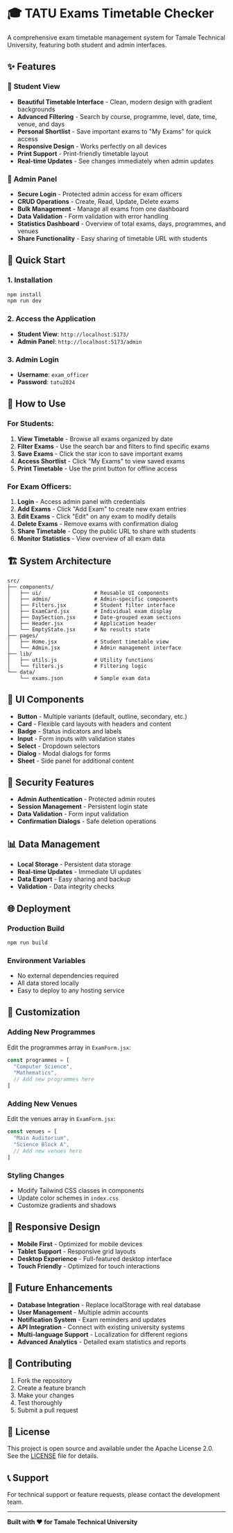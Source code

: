 # 🎓 TATU Exams Timetable Checker

A comprehensive exam timetable management system for Tamale Technical University, featuring both student and admin interfaces.

## ✨ Features

### 🎯 **Student View**
- **Beautiful Timetable Interface** - Clean, modern design with gradient backgrounds
- **Advanced Filtering** - Search by course, programme, level, date, time, venue, and days
- **Personal Shortlist** - Save important exams to "My Exams" for quick access
- **Responsive Design** - Works perfectly on all devices
- **Print Support** - Print-friendly timetable layout
- **Real-time Updates** - See changes immediately when admin updates

### 🔧 **Admin Panel**
- **Secure Login** - Protected admin access for exam officers
- **CRUD Operations** - Create, Read, Update, Delete exams
- **Bulk Management** - Manage all exams from one dashboard
- **Data Validation** - Form validation with error handling
- **Statistics Dashboard** - Overview of total exams, days, programmes, and venues
- **Share Functionality** - Easy sharing of timetable URL with students

## 🚀 **Quick Start**

### 1. **Installation**
```bash
npm install
npm run dev
```

### 2. **Access the Application**
- **Student View**: `http://localhost:5173/`
- **Admin Panel**: `http://localhost:5173/admin`

### 3. **Admin Login**
- **Username**: `exam_officer`
- **Password**: `tatu2024`

## 📱 **How to Use**

### **For Students:**
1. **View Timetable** - Browse all exams organized by date
2. **Filter Exams** - Use the search bar and filters to find specific exams
3. **Save Exams** - Click the star icon to save important exams
4. **Access Shortlist** - Click "My Exams" to view saved exams
5. **Print Timetable** - Use the print button for offline access

### **For Exam Officers:**
1. **Login** - Access admin panel with credentials
2. **Add Exams** - Click "Add Exam" to create new exam entries
3. **Edit Exams** - Click "Edit" on any exam to modify details
4. **Delete Exams** - Remove exams with confirmation dialog
5. **Share Timetable** - Copy the public URL to share with students
6. **Monitor Statistics** - View overview of all exam data

## 🏗️ **System Architecture**

```
src/
├── components/
│   ├── ui/                 # Reusable UI components
│   ├── admin/              # Admin-specific components
│   ├── Filters.jsx         # Student filter interface
│   ├── ExamCard.jsx        # Individual exam display
│   ├── DaySection.jsx      # Date-grouped exam sections
│   ├── Header.jsx          # Application header
│   └── EmptyState.jsx      # No results state
├── pages/
│   ├── Home.jsx            # Student timetable view
│   └── Admin.jsx           # Admin management interface
├── lib/
│   ├── utils.js            # Utility functions
│   └── filters.js          # Filtering logic
└── data/
    └── exams.json          # Sample exam data
```

## 🎨 **UI Components**

- **Button** - Multiple variants (default, outline, secondary, etc.)
- **Card** - Flexible card layouts with headers and content
- **Badge** - Status indicators and labels
- **Input** - Form inputs with validation states
- **Select** - Dropdown selectors
- **Dialog** - Modal dialogs for forms
- **Sheet** - Side panel for additional content

## 🔐 **Security Features**

- **Admin Authentication** - Protected admin routes
- **Session Management** - Persistent login state
- **Data Validation** - Form input validation
- **Confirmation Dialogs** - Safe deletion operations

## 📊 **Data Management**

- **Local Storage** - Persistent data storage
- **Real-time Updates** - Immediate UI updates
- **Data Export** - Easy sharing and backup
- **Validation** - Data integrity checks

## 🌐 **Deployment**

### **Production Build**
```bash
npm run build
```

### **Environment Variables**
- No external dependencies required
- All data stored locally
- Easy to deploy to any hosting service

## 🔧 **Customization**

### **Adding New Programmes**
Edit the programmes array in `ExamForm.jsx`:
```javascript
const programmes = [
  "Computer Science",
  "Mathematics",
  // Add new programmes here
]
```

### **Adding New Venues**
Edit the venues array in `ExamForm.jsx`:
```javascript
const venues = [
  "Main Auditorium",
  "Science Block A",
  // Add new venues here
]
```

### **Styling Changes**
- Modify Tailwind CSS classes in components
- Update color schemes in `index.css`
- Customize gradients and shadows

## 📱 **Responsive Design**

- **Mobile First** - Optimized for mobile devices
- **Tablet Support** - Responsive grid layouts
- **Desktop Experience** - Full-featured desktop interface
- **Touch Friendly** - Optimized for touch interactions

## 🚀 **Future Enhancements**

- **Database Integration** - Replace localStorage with real database
- **User Management** - Multiple admin accounts
- **Notification System** - Exam reminders and updates
- **API Integration** - Connect with existing university systems
- **Multi-language Support** - Localization for different regions
- **Advanced Analytics** - Detailed exam statistics and reports

## 🤝 **Contributing**

1. Fork the repository
2. Create a feature branch
3. Make your changes
4. Test thoroughly
5. Submit a pull request

## 📄 **License**

This project is open source and available under the Apache License 2.0. See the [LICENSE](LICENSE) file for details.

## 📞 **Support**

For technical support or feature requests, please contact the development team.

---

**Built with ❤️ for Tamale Technical University**
